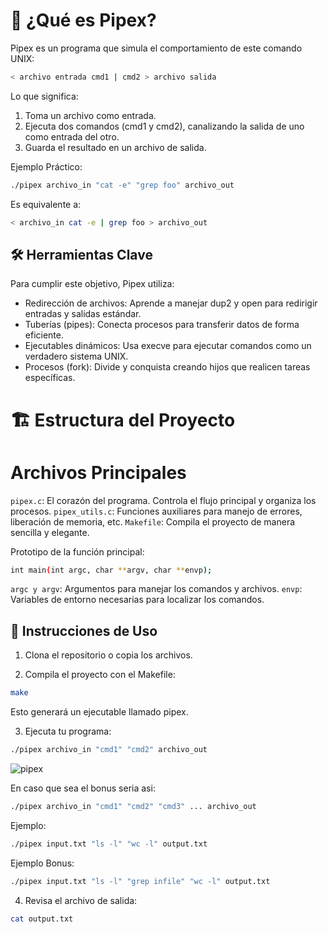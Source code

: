 # 🌟 ¿Qué es Pipex?
Pipex es un programa que simula el comportamiento de este comando UNIX:

```bash
< archivo entrada cmd1 | cmd2 > archivo salida
```

Lo que significa:

1. Toma un archivo como entrada.
2. Ejecuta dos comandos (cmd1 y cmd2), canalizando la salida de uno como entrada del otro.
3. Guarda el resultado en un archivo de salida.

Ejemplo Práctico:

```bash
./pipex archivo_in "cat -e" "grep foo" archivo_out
```

Es equivalente a:
```bash
< archivo_in cat -e | grep foo > archivo_out
```

## 🛠️ Herramientas Clave
Para cumplir este objetivo, Pipex utiliza:

- Redirección de archivos: Aprende a manejar dup2 y open para redirigir entradas y salidas estándar.
- Tuberías (pipes): Conecta procesos para transferir datos de forma eficiente.
- Ejecutables dinámicos: Usa execve para ejecutar comandos como un verdadero sistema UNIX.
- Procesos (fork): Divide y conquista creando hijos que realicen tareas específicas.

# 🏗️ Estructura del Proyecto
# Archivos Principales
`pipex.c`: El corazón del programa. Controla el flujo principal y organiza los procesos.
`pipex_utils.c`: Funciones auxiliares para manejo de errores, liberación de memoria, etc.
`Makefile`: Compila el proyecto de manera sencilla y elegante.

Prototipo de la función principal:
```bash
int main(int argc, char **argv, char **envp);
```

`argc y argv`: Argumentos para manejar los comandos y archivos.
`envp`: Variables de entorno necesarias para localizar los comandos.

## 🚀 Instrucciones de Uso
1. Clona el repositorio o copia los archivos.

2. Compila el proyecto con el Makefile:
```bash
make
```
Esto generará un ejecutable llamado pipex.

3. Ejecuta tu programa:
```bash
./pipex archivo_in "cmd1" "cmd2" archivo_out
```
![pipex](https://github.com/user-attachments/assets/af6933ac-e8af-44f8-a4d0-92cf28d1737a)

En caso que sea el bonus seria asi:
```bash
./pipex archivo_in "cmd1" "cmd2" "cmd3" ... archivo_out
```

Ejemplo:
```bash
./pipex input.txt "ls -l" "wc -l" output.txt
```

Ejemplo Bonus:
```bash
./pipex input.txt "ls -l" "grep infile" "wc -l" output.txt
```

4. Revisa el archivo de salida:

```bash
cat output.txt
```

